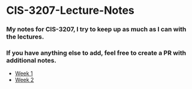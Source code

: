 # CIS-3207-Lecture-Notes

### My notes for CIS-3207, I try to keep up as much as I can with the lectures.
### If you have anything else to add, feel free to create a PR with additional notes. 

- [Week 1](https://github.com/ColinHarker/CIS-3207-Lecture-Notes/blob/main/Week%201%20-%20OS%20as%20a%20resource%20manager.md)
- [Week 2](https://github.com/ColinHarker/CIS-3207-Lecture-Notes/blob/main/Week%202%20-%20Virtualizing%20the%20CPU.md)